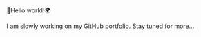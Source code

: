 🚀Hello world!🌍

I am slowly working on my GitHub portfolio. Stay tuned for more...

<!---
gulere/gulere is a ✨ special ✨ repository because its `README.md` (this file) appears on your GitHub profile.
You can click the Preview link to take a look at your changes.
--->
